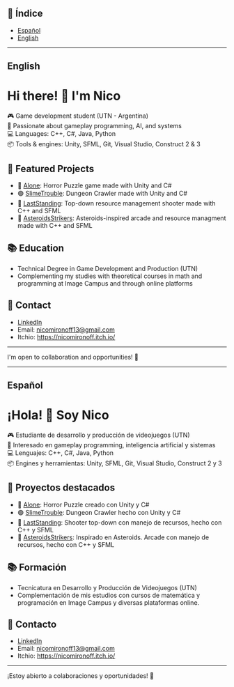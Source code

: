 ## 📑 Índice

- [Español](#español)
- [English](#english)
----------------------------------------------------------------------------------------------------------------------------------------

## English

# Hi there! 👋 I'm Nico

🎮 Game development student (UTN - Argentina)  
🧠 Passionate about gameplay programming, AI, and systems  
💻 Languages: C++, C#, Java, Python  
📦 Tools & engines: Unity, SFML, Git, Visual Studio, Construct 2 & 3   

## 📌 Featured Projects

- 🧠 [Alone](https://github.com/nicomirr/Alone): Horror Puzzle game made with Unity and C#
- 🟢 [SlimeTrouble](https://github.com/nicomirr/LastStanding): Dungeon Crawler made with Unity and C#
- 🎯 [LastStanding](https://github.com/nicomirr/LastStanding): Top-down resource management shooter made with C++ and SFML
- 🚀 [AsteroidsStrikers](https://github.com/nicomirr/AsteroidsStrikers): Asteroids-inspired arcade and resource managment made with C++ and SFML

## 📚 Education

- Technical Degree in Game Development and Production (UTN)
- Complementing my studies with theoretical courses in math and programming at Image Campus and through online platforms

## 🔗 Contact

- [LinkedIn](https://www.linkedin.com/in/nicomi/)
- Email: nicomironoff13@gmail.com
- Itchio: https://nicomironoff.itch.io/

---

I'm open to collaboration and opportunities! 💼

----------------------------------------------------------------------------------------------------------------------------------------

## Español

# ¡Hola! 👋 Soy Nico

🎮 Estudiante de desarrollo y producción de videojuegos (UTN)  
🧠 Interesado en gameplay programming, inteligencia artificial y sistemas  
💻 Lenguajes: C++, C#, Java, Python  
📦 Engines y herramientas: Unity, SFML, Git, Visual Studio, Construct 2 y 3  

## 📌 Proyectos destacados

- 🧠 [Alone](https://github.com/nicomirr/Alone): Horror Puzzle creado con Unity y C#
- 🟢 [SlimeTrouble](https://github.com/nicomirr/LastStanding): Dungeon Crawler hecho con Unity y C#
- 🎯 [LastStanding](https://github.com/nicomirr/LastStanding): Shooter top-down con manejo de recursos, hecho con C++ y SFML
- 🚀 [AsteroidsStrikers](https://github.com/nicomirr/AsteroidsStrikers): Inspirado en Asteroids. Arcade con manejo de recursos, hecho con C++ y SFML

## 📚 Formación

- Tecnicatura en Desarrollo y Producción de Videojuegos (UTN)
- Complementación de mis estudios con cursos de matemática y programación en Image Campus y diversas plataformas online.

## 🔗 Contacto

- [LinkedIn](https://www.linkedin.com/in/nicomi/)
- Email: nicomironoff13@gmail.com
- Itchio: https://nicomironoff.itch.io/
  
---

¡Estoy abierto a colaboraciones y oportunidades! 💼

